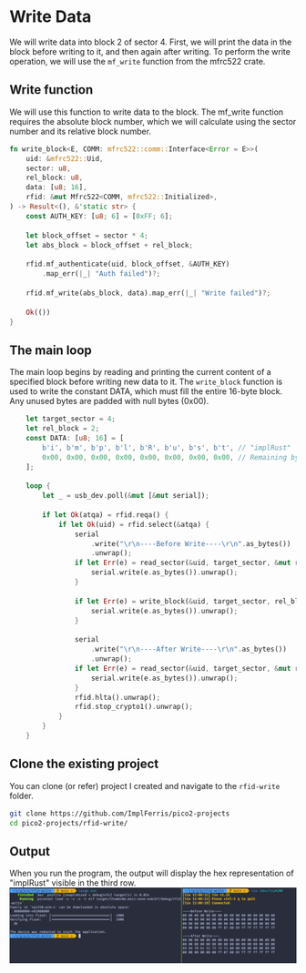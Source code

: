 # Write Data

We will write data into block 2 of sector 4. First, we will print the data in the block before writing to it, and then again after writing. To perform the write operation, we will use the `mf_write` function from the mfrc522 crate.

## Write function
We will use this function to write data to the block. The mf_write function requires the absolute block number, which we will calculate using the sector number and its relative block number.

```rust
fn write_block<E, COMM: mfrc522::comm::Interface<Error = E>>(
    uid: &mfrc522::Uid,
    sector: u8,
    rel_block: u8,
    data: [u8; 16],
    rfid: &mut Mfrc522<COMM, mfrc522::Initialized>,
) -> Result<(), &'static str> {
    const AUTH_KEY: [u8; 6] = [0xFF; 6];

    let block_offset = sector * 4;
    let abs_block = block_offset + rel_block;

    rfid.mf_authenticate(uid, block_offset, &AUTH_KEY)
        .map_err(|_| "Auth failed")?;

    rfid.mf_write(abs_block, data).map_err(|_| "Write failed")?;

    Ok(())
}
```

## The main loop
The main loop begins by reading and printing the current content of a specified block before writing new data to it. The `write_block` function is used to write the constant DATA, which must fill the entire 16-byte block. Any unused bytes are padded with null bytes (0x00).

```rust
    let target_sector = 4;
    let rel_block = 2;
    const DATA: [u8; 16] = [
        b'i', b'm', b'p', b'l', b'R', b'u', b's', b't', // "implRust"
        0x00, 0x00, 0x00, 0x00, 0x00, 0x00, 0x00, 0x00, // Remaining bytes as 0x00
    ];

    loop {
        let _ = usb_dev.poll(&mut [&mut serial]);

        if let Ok(atqa) = rfid.reqa() {
            if let Ok(uid) = rfid.select(&atqa) {
                serial
                    .write("\r\n----Before Write----\r\n".as_bytes())
                    .unwrap();
                if let Err(e) = read_sector(&uid, target_sector, &mut rfid, &mut serial) {
                    serial.write(e.as_bytes()).unwrap();
                }

                if let Err(e) = write_block(&uid, target_sector, rel_block, DATA, &mut rfid) {
                    serial.write(e.as_bytes()).unwrap();
                }

                serial
                    .write("\r\n----After Write----\r\n".as_bytes())
                    .unwrap();
                if let Err(e) = read_sector(&uid, target_sector, &mut rfid, &mut serial) {
                    serial.write(e.as_bytes()).unwrap();
                }
                rfid.hlta().unwrap();
                rfid.stop_crypto1().unwrap();
            }
        }
    }

```

## Clone the existing project
You can clone (or refer) project I created and navigate to the `rfid-write` folder.

```sh
git clone https://github.com/ImplFerris/pico2-projects
cd pico2-projects/rfid-write/
```

## Output
When you run the program, the output will display the hex representation of "implRust" visible in the third row.
<img style="display: block; margin: auto;" src="./images/rfid-write.png"/>

